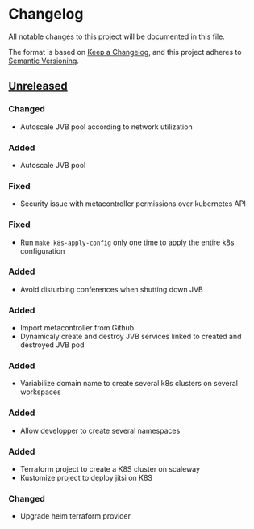 # Changelog

All notable changes to this project will be documented in this file.

The format is based on [Keep a Changelog](https://keepachangelog.com/en/1.0.0/),
and this project adheres to [Semantic
Versioning](https://semver.org/spec/v2.0.0.html).

## [Unreleased]

### Changed

- Autoscale JVB pool according to network utilization

### Added

- Autoscale JVB pool

### Fixed

- Security issue with metacontroller permissions over kubernetes API

### Fixed

- Run `make k8s-apply-config` only one time to apply the entire k8s configuration

### Added

- Avoid disturbing conferences when shutting down JVB

### Added

- Import metacontroller from Github
- Dynamicaly create and destroy JVB services linked to created and destroyed JVB pod

### Added

- Variabilize domain name to create several k8s clusters on several workspaces

### Added

- Allow developper to create several namespaces

### Added

- Terraform project to create a K8S cluster on scaleway
- Kustomize project to deploy jitsi on K8S

### Changed

- Upgrade helm terraform provider

[Unreleased]: https://github.com/openfun/jitsi-k8s